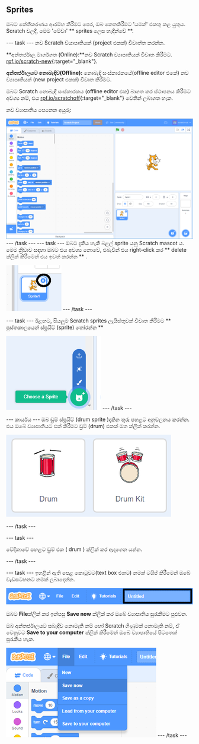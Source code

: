 ## Sprites

ඔබට කේතීකරණය ආරම්භ කිරීමට පෙර, ඔබ කෙතකිරීමට 'යමක්' එකතු කළ යුතුය. Scratch වලදී, මෙම 'මේවා' ** sprites ලෙස හැඳින්වේ **.

\--- task \--- නව Scratch ව්යාපෘතියක් (project එකක්) විවෘත්ත කරන්න.

**අන්තර්ජාල මාර්ගගත (Online):**නව Scratch ව්‍යාපෘතියක් විවෘත කිරීමට. [rpf.io/scratch-new](http://rpf.io/scratch-new){:target="_blank"}.

**අන්තර්ජාලයට නොබැඳිව(Offline):** නොබැඳි සංස්කාරකයේ(offline editor එකේ) නව ව්‍යාපෘතියක් (new project එකක්) විවෘත කිරීමට.

ඔබට Scratch නොබැඳි සංස්කාරකය (offline editor එක) බාගත කර ස්ථාපනය කිරීමට අවශ්‍ය නම්, එය [rpf.io/scratchoff](http://rpf.io/scratchoff){:target="_blank"} වෙතින් ලබාගත හැක.

නව ව්‍යාපෘතිය පෙනෙන අයුරු:

![තිර රුව(screenshot)](images/band-scratch.png) \--- /task \--- \--- task \--- ඔබට දැකිය හැකි බළල් sprite යනු Scratch mascot ය. මෙම ක්‍රීඩාව සඳහා ඔබට එය අවශ්‍ය නොවේ, එබැවින් එය right-click කර ** delete ක්ලික් කිරීමෙන් එය ඉවත් කරන්න ** .

![තිර රුව(screenshot)](images/band-delete-annotated.png) \--- /task \---

\--- task \--- ඊළඟට, සියලුම Scratch sprites ලැයිස්තුවක් විවෘත කිරීමට ** පුස්තකාලයෙන් ස්ප්‍රයිට් (sprite) තෝරන්න ** 

![තිර රුව(screenshot)](images/band-sprite-library.png) \--- /task \---

\--- කාර්යය \--- ඔබ ඩ්‍රම් ස්ප්‍රයිට් (drum sprite )දකින තුරු පහළට අනුචලනය කරන්න. එය ඔබේ ව්‍යාපෘතියට එක් කිරීමට ඩ්‍රම් (drum) එකක් මත ක්ලික් කරන්න.

![පින්තුරය](images/band-sprite-drum.png)

\--- /task \---

\--- task \---

වේදිකාවේ පහළට ඩ්‍රම් එක ( drum ) ක්ලික් කර ඇදගෙන යන්න.

\--- /task \---

\--- task \--- ඉහළින් ඇති පෙළ කොටුවට(text box එකට) නමක් ටයිප් කිරීමෙන් ඔබේ වැඩසටහනට නමක් ලබාදෙන්න.

![නම](images/band-name-annotated.png)

ඔබට **File**ක්ලික් කර ඉන්පසු **Save now** ක්ලික් කර ඔබේ ව්‍යාපෘතිය සුරැකීමට පුළුවන.

ඔබ අන්තර්ජාලයට සබැඳිව නොමැති නම් හෝ Scratch ගිණුමක් නොමැති නම්, ඒ වෙනුවට **Save to your computer** ක්ලික් කිරීමෙන් ඔබේ ව්‍යාපෘතියේ පිටපතක් සුරැකිය හැක.

![තිර රුව(screenshot)](images/band-save.png) \--- /task \---